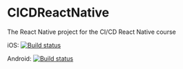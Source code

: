 # CICDReactNative
The React Native project for the CI/CD React Native course

iOS: [![Build status](https://build.appcenter.ms/v0.1/apps/cfd36e04-6d78-44b4-a15d-bea316975b3d/branches/dev/badge)](https://appcenter.ms)

Android: [![Build status](https://build.appcenter.ms/v0.1/apps/5a241e69-86e2-4943-92f0-efb1b9970164/branches/dev/badge)](https://appcenter.ms)
